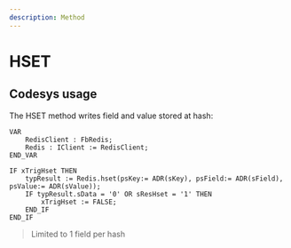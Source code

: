 ```yaml
---
description: Method
---
```


# HSET

## Codesys usage

The HSET method writes field and value stored at hash:

```
VAR	
	RedisClient : FbRedis;
	Redis : IClient := RedisClient;
END_VAR
```

```
IF xTrigHset THEN
	typResult := Redis.hset(psKey:= ADR(sKey), psField:= ADR(sField), psValue:= ADR(sValue));
	IF typResult.sData = '0' OR sResHset = '1' THEN
		xTrigHset := FALSE;
	END_IF
END_IF
```

> Limited to 1 field per hash
